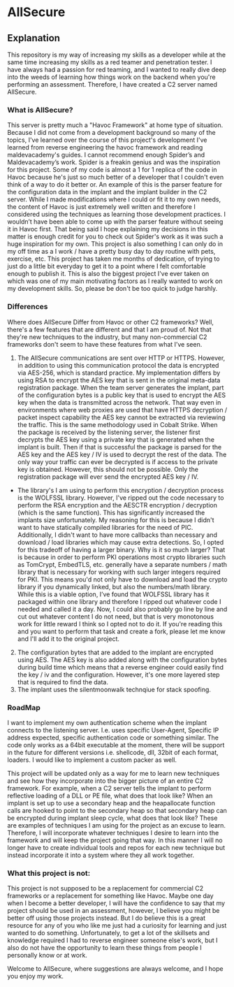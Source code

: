 # AllSecure


## Explanation
This repository is my way of increasing my skills as a developer while at the same time increasing my skills as a red teamer and penetration tester. I have always had a passion for red teaming, and I wanted to really dive deep into the weeds of learning how things work on the backend when you're performing an assessment. Therefore, I have created a C2 server named AllSecure.

### What is AllSecure?
This server is pretty much a "Havoc Framework" at home type of situation. Because I did not come from a development background so many of the topics, I've learned over the course of this project's development I've learned from reverse engineering the havoc framework and reading maldevacademy's guides. I cannot recommend enough Spider’s and Maldevacademy’s work. Spider is a freakin genius and was the inspiration for this project. Some of my code is almost a 1 for 1 replica of the code in Havoc because he's just so much better of a developer that I couldn't even think of a way to do it better or. An example of this is the parser feature for the configuration data in the implant and the implant builder in the C2 server. While I made modifications where I could or fit it to my own needs, the content of Havoc is just extremely well written and therefore I considered using the techniques as learning those development practices. I wouldn’t have been able to come up with the parser feature without seeing it in Havoc first. That being said I hope explaining my decisions in this matter is enough credit for you to check out Spider's work as it was such a huge inspiration for my own. This project is also something I can only do in my off time as a I work / have a pretty busy day to day routine with pets, exercise, etc. This project has taken me months of dedication, of trying to just do a little bit everyday to get it to a point where I felt comfortable enough to publish it. This is also the biggest project I've ever taken on which was one of my main motivating factors as I really wanted to work on my development skills. So, please be don't be too quick to judge harshly. 

### Differences
Where does AllSecure Differ from Havoc or other C2 frameworks? Well, there's a few features that are different and that I am proud of. Not that they're new techniques to the industry, but many non-commercial C2 frameworks don't seem to have these features from what I’ve seen.

1.	The AllSecure communications are sent over HTTP or HTTPS. However, in addition to using this communication protocol the data is encrypted via AES-256, which is standard practice. My implementation differs by using RSA to encrypt the AES key that is sent in the original meta-data registration package. When the team server generates the implant, part of the configuration bytes is a public key that is used to encrypt the AES key when the data is transmitted across the network. That way even in environments where web proxies are used that have HTTPS decryption / packet inspect capability the AES key cannot be extracted via reviewing the traffic. This is the same methodology used in Cobalt Strike. When the package is received by the listening server, the listener first decrypts the AES key using a private key that is generated when the implant is built. Then if that is successful the package is parsed for the AES key and the AES key / IV is used to decrypt the rest of the data. The only way your traffic can ever be decrypted is if access to the private key is obtained. However, this should not be possible. Only the registration package will ever send the encrypted AES key / IV.
 - The library's I am using to perform this encryption / decryption process is the WOLFSSL library. However, I've ripped out the code necessary to perform the RSA encryption and the AESCTR encryption / decryption (which is the same function). This has significantly increased the implants size unfortunately. My reasoning for this is because I didn't want to have statically compiled libraries for the need of PIC. Additionally, I didn't want to have more callbacks than necessary and download / load libraries which may cause extra detections. So, I opted for this tradeoff of having a larger binary. Why is it so much larger? That is because in order to perform PKI operations most crypto libraries such as TomCrypt, EmbedTLS, etc. generally have a separate numbers / math library that is necessary for working with such larger integers required for PKI. This means you'd not only have to download and load the crypto library if you dynamically linked, but also the numbers/math library. While this is a viable option, I’ve found that WOLFSSL library has it packaged within one library and therefore I ripped out whatever code I needed and called it a day. Now, I could also probably go line by line and cut out whatever content I do not need, but that is very monotonous work for little reward I think so I opted not to do it. If you're reading this and you want to perform that task and create a fork, please let me know and I'll add it to the original project.
2.	The configuration bytes that are added to the implant are encrypted using AES. The AES key is also added along with the configuration bytes during build time which means that a reverse engineer could easily find the key / iv and the configuration. However, it's one more layered step that is required to find the data.
3. The implant uses the silentmoonwalk technqiue for stack spoofing. 

 ### RoadMap
I want to implement my own authentication scheme when the implant connects to the listening server. I.e. uses specific User-Agent, Specific IP address expected, specific authentication code or something similar.
The code only works as a 64bit executable at the moment, there will be support in the future for different versions i.e. shellcode, dll, 32bit of each format, loaders.
I would like to implement a custom packer as well.


This project will be updated only as a way for me to learn new techniques and see how they incorporate into the bigger picture of an entire C2 framework. For example, when a C2 server tells the implant to perform reflective loading of a DLL or PE file, what does that look like? When an implant is set up to use a secondary heap and the heapallocate function calls are hooked to point to the secondary heap so that secondary heap can be encrypted during implant sleep cycle, what does that look like? These are examples of techniques I am using for the project as an excuse to learn. Therefore, I will incorporate whatever techniques I desire to learn into the framework and will keep the project going that way. In this manner I will no longer have to create individual tools and repos for each new technique but instead incorporate it into a system where they all work together.

### What this project is not:

This project is not supposed to be a replacement for commercial C2 frameworks or a replacement for something like Havoc. Maybe one day when I become a better developer, I will have the confidence to say that my project should be used in an assessment, however, I believe you might be better off using those projects instead. But I do believe this is a great resource for any of you who like me just had a curiosity for learning and just wanted to do something. Unfortunately, to get a lot of the skillsets and knowledge required I had to reverse engineer someone else's work, but I also do not have the opportunity to learn these things from people I personally know or at work.

Welcome to AllSecure, where suggestions are always welcome, and I hope you enjoy my work.

